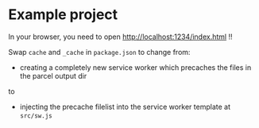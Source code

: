 # Example project

In your browser, you need to open [http://localhost:1234/index.html](http://localhost:1234/index.html) !!

Swap `cache` and `_cache` in `package.json` to change from:

- creating a completely new service worker which precaches the files in the parcel output dir

to

- injecting the precache filelist into the service worker template at `src/sw.js`
